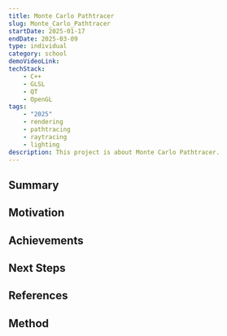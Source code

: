```yaml
---
title: Monte Carlo Pathtracer
slug: Monte_Carlo_Pathtracer
startDate: 2025-01-17
endDate: 2025-03-09
type: individual
category: school
demoVideoLink:
techStack:
    - C++
    - GLSL
    - QT
    - OpenGL
tags:
    - "2025"
    - rendering
    - pathtracing
    - raytracing
    - lighting
description: This project is about Monte Carlo Pathtracer.
---
```


## Summary

## Motivation

## Achievements

## Next Steps

## References

## Method
